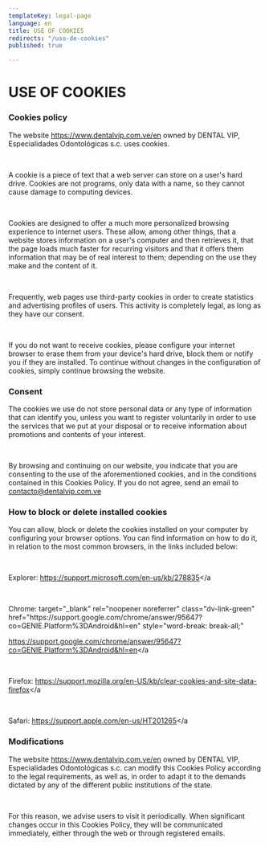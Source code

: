 ```yaml
---
templateKey: legal-page
language: en
title: USE OF COOKIES
redirects: "/uso-de-cookies"
published: true

---
```

<div class="dv-cookies-policy container-fluid dv-main-menu"> <h1 class="dv-page-titles text-left">USE OF COOKIES</h1> <h3 class="dv-page-titles text-left">Cookies policy</h3> <div class="paragraph-group"> <p> The website <a class="dv-link-green" href="/en/">https://www.dentalvip.com.ve/en</a> owned by DENTAL VIP, Especialidades Odontológicas s.c. uses cookies. </p> <br /> <p> A cookie is a piece of text that a web server can store on a user's hard drive. Cookies are not programs, only data with a name, so they cannot cause damage to computing devices. </p> <br /> <p> Cookies are designed to offer a much more personalized browsing experience to internet users. These allow, among other things, that a website stores information on a user's computer and then retrieves it, that the page loads much faster for recurring visitors and that it offers them information that may be of real interest to them; depending on the use they make and the content of it. </p> <br /> <p> Frequently, web pages use third-party cookies in order to create statistics and advertising profiles of users. This activity is completely legal, as long as they have our consent. </p> <br /> <p> If you do not want to receive cookies, please configure your internet browser to erase them from your device's hard drive, block them or notify you if they are installed. To continue without changes in the configuration of cookies, simply continue browsing the website. </p> </div> <h3 class="dv-page-titles text-left">Consent</h3> <div class="paragraph-group"> <p> The cookies we use do not store personal data or any type of information that can identify you, unless you want to register voluntarily in order to use the services that we put at your disposal or to receive information about promotions and contents of your interest. </p> <br /> <p> By browsing and continuing on our website, you indicate that you are consenting to the use of the aforementioned cookies, and in the conditions contained in this Cookies Policy. If you do not agree, send an email to <a class="dv-link-green" href="mailto:contacto@dentalvip.com.ve" >contacto@dentalvip.com.ve</a > </p> </div> <h3 class="dv-page-titles text-left"> How to block or delete installed cookies </h3> <div class="paragraph-group"> <p> You can allow, block or delete the cookies installed on your computer by configuring your browser options. You can find information on how to do it, in relation to the most common browsers, in the links included below: </p> <br /> <p> Explorer: <a target="_blank" rel="noopener noreferrer" lass="dv-link-green" href="https://support.microsoft.com/en-us/kb/278835" style="word-break: break-all;"

https://support.microsoft.com/en-us/kb/278835</a

</p>
<br />
<p>
Chrome:
<a>
target="_blank"
rel="noopener noreferrer"
class="dv-link-green"
href="https://support.google.com/chrome/answer/95647?co=GENIE.Platform%3DAndroid&hl=en"
style="word-break: break-all;"

https://support.google.com/chrome/answer/95647?co=GENIE.Platform%3DAndroid&hl=en</a

</p>
<br />
<p>
Firefox:
<a
target="_blank"
rel="noopener noreferrer"
class="dv-link-green"
href="https://support.mozilla.org/en-US/kb/clear-cookies-and-site-data-firefox"
style="word-break: break-all;"

https://support.mozilla.org/en-US/kb/clear-cookies-and-site-data-firefox</a

</p>
<br />
<p>
Safari:
<a
target="_blank"
rel="noopener noreferrer"
lass="dv-link-green"
href="https://support.apple.com/en-us/HT201265"
style="word-break: break-all;"

https://support.apple.com/en-us/HT201265</a

</p>
</div>
<h3 class="dv-page-titles text-left">Modifications</h3>
<div class="paragraph-group">
<p>
The website
<a class="dv-link-green" href="/en">https://www.dentalvip.com.ve/en</a>
owned by DENTAL VIP, Especialidades Odontológicas s.c. can modify this
Cookies Policy according to the legal requirements, as well as, in order
to adapt it to the demands dictated by any of the different public
institutions of the state.
</p>
<br />
<p>
For this reason, we advise users to visit it periodically. When
significant changes occur in this Cookies Policy, they will be
communicated immediately, either through the web or through registered
emails.
</p>
</div>
</div>